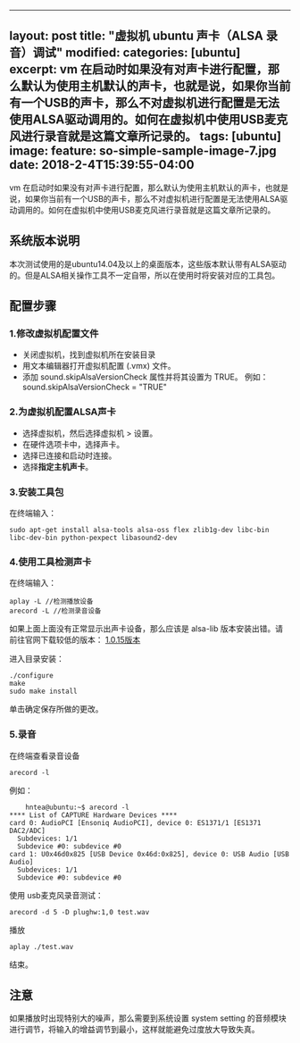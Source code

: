 
---
layout: post
title: "虚拟机 ubuntu 声卡（ALSA 录音）调试"
modified:
categories: [ubuntu]
excerpt: vm 在启动时如果没有对声卡进行配置，那么默认为使用主机默认的声卡，也就是说，如果你当前有一个USB的声卡，那么不对虚拟机进行配置是无法使用ALSA驱动调用的。如何在虚拟机中使用USB麦克风进行录音就是这篇文章所记录的。
tags: [ubuntu]
image: 
  feature: so-simple-sample-image-7.jpg
date: 2018-2-4T15:39:55-04:00
---

vm 在启动时如果没有对声卡进行配置，那么默认为使用主机默认的声卡，也就是说，如果你当前有一个USB的声卡，那么不对虚拟机进行配置是无法使用ALSA驱动调用的。如何在虚拟机中使用USB麦克风进行录音就是这篇文章所记录的。

## 系统版本说明

本次测试使用的是ubuntu14.04及以上的桌面版本，这些版本默认带有ALSA驱动的。但是ALSA相关操作工具不一定自带，所以在使用时将安装对应的工具包。

## 配置步骤

### 1.修改虚拟机配置文件

- 关闭虚拟机，找到虚拟机所在安装目录
- 用文本编辑器打开虚拟机配置 (.vmx) 文件。
- 添加 sound.skipAlsaVersionCheck 属性并将其设置为 TRUE。
例如：sound.skipAlsaVersionCheck = "TRUE"

### 2.为虚拟机配置ALSA声卡

- 选择虚拟机，然后选择虚拟机 > 设置。
- 在硬件选项卡中，选择声卡。
- 选择已连接和启动时连接。
- 选择**指定主机声卡**。

### 3.安装工具包

在终端输入：

    sudo apt-get install alsa-tools alsa-oss flex zlib1g-dev libc-bin libc-dev-bin python-pexpect libasound2-dev


### 4.使用工具检测声卡

在终端输入：

    aplay -L //检测播放设备
    arecord -L //检测录音设备

如果上面上面没有正常显示出声卡设备，那么应该是 alsa-lib 版本安装出错。请前往官网下载较低的版本：
[1.0.15版本](ftp://ftp.alsa-project.org/pub/lib/)

进入目录安装：
    
    ./configure
    make
    sudo make install

单击确定保存所做的更改。

### 5.录音

在终端查看录音设备
    
    arecord -l 

例如：

```
    hntea@ubuntu:~$ arecord -l
**** List of CAPTURE Hardware Devices ****
card 0: AudioPCI [Ensoniq AudioPCI], device 0: ES1371/1 [ES1371 DAC2/ADC]
  Subdevices: 1/1
  Subdevice #0: subdevice #0
card 1: U0x46d0x825 [USB Device 0x46d:0x825], device 0: USB Audio [USB Audio]
  Subdevices: 1/1
  Subdevice #0: subdevice #0
```

使用 usb麦克风录音测试：

```
arecord -d 5 -D plughw:1,0 test.wav
```

播放

    aplay ./test.wav
    
    
结束。

## 注意
如果播放时出现特别大的噪声，那么需要到系统设置 system setting 的音频模块进行调节，将输入的增益调节到最小，这样就能避免过度放大导致失真。